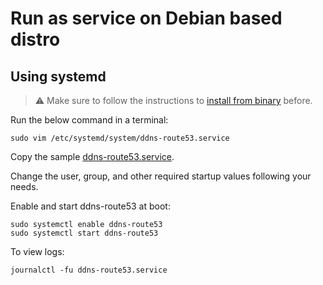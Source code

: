 # Run as service on Debian based distro

## Using systemd

> :warning: Make sure to follow the instructions to [install from binary](binary.md) before.

Run the below command in a terminal:

```
sudo vim /etc/systemd/system/ddns-route53.service
```

Copy the sample [ddns-route53.service](../../.res/systemd/ddns-route53.service).

Change the user, group, and other required startup values following your needs.

Enable and start ddns-route53 at boot:

```
sudo systemctl enable ddns-route53
sudo systemctl start ddns-route53
```

To view logs:

```
journalctl -fu ddns-route53.service
```
